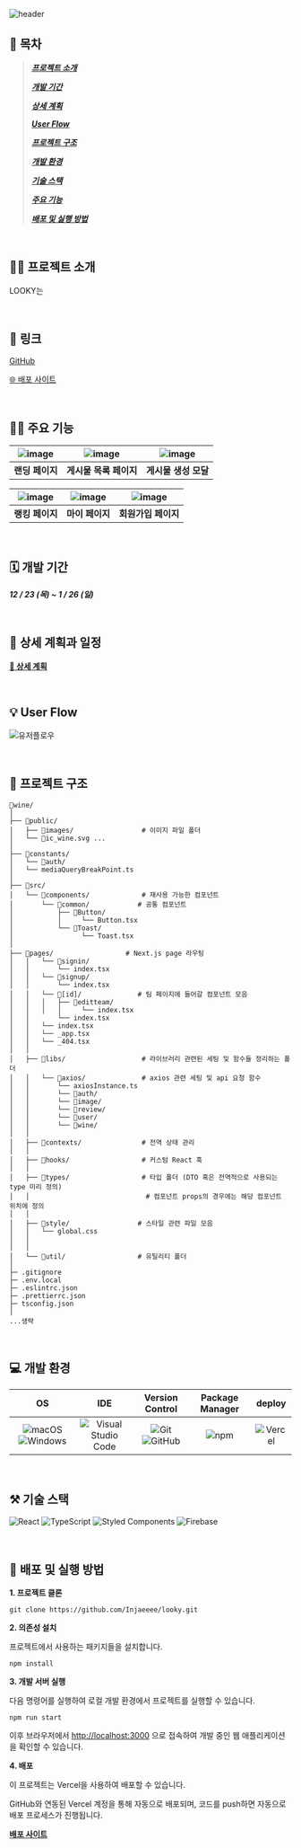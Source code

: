 ![header](https://capsule-render.vercel.app/api?type=waving&color=F76388&height=180&section=header&text=LOOKY&fontSize=90&fontAlignY=40&fontColor=000000)

## **📑 목차**

> ***[프로젝트 소개](#프로젝트-소개)***
> 
> ***[개발 기간](#개발-기간)***
> 
> ***[상세 계획](#상세-계획)***
> 
> ***[User Flow](#User-Flow)***
> 
> ***[프로젝트 구조](#프로젝트-구조)***
> 
> ***[개발 환경](#개발-환경)***
> 
> ***[기술 스택](#기술-스택)***
> 
> ***[주요 기능](#주요-기능)***
>
> ***[배포 및 실행 방법](#배포-및-실행-방법)***
> 

</br>

## 🧑‍💻 <a name="프로젝트-소개"/>프로젝트 소개


LOOKY는 

</br>

## 🔗 링크

[GitHub](https://github.com/Injaeeee/looky)

[🌐 배포 사이트](https://looky-cz8x.vercel.app/)

</br>

## 👨‍🏫 <a name="주요-기능"/>주요 기능

|![image](https://github.com/user-attachments/assets/96091afc-d694-4bfb-bc68-9aa3f58374f7)|![image](https://github.com/user-attachments/assets/4d22324e-1b30-489e-bfd9-60abaca81b11)|![image](https://github.com/user-attachments/assets/8efc73c7-002a-4814-806a-e11663c0b276)|
|:---:|:---:|:---:|
|**랜딩 페이지**|**게시물 목록 페이지**|**게시물 생성 모달**|

|![image](https://github.com/user-attachments/assets/56fce0a5-7e44-499c-b3df-4dd733e5c67d)|![image](https://github.com/user-attachments/assets/73514a5d-7deb-404f-918f-f3a084f88d4a)|![image](https://github.com/user-attachments/assets/1725025c-11a7-4e84-895a-103062756d0e)|
|:---:|:---:|:---:|
|**랭킹 페이지**|**마이 페이지**|**회원가입 페이지**|

</br>

## 🗓️ <a name="개발-기간"/>개발 기간

***12 / 23 (목) ~ 1 / 26 (일)***

</br>

## 📃 <a name="상세-계획"/>상세 계획과 일정

[**📌 상세 계획**](https://mud-stranger-c40.notion.site/Looky-15a06acd0113803a85b4f13fbdf04cdf?pvs=4)

</br>

## 💡 <a name="User-Flow"/>User Flow

![유저플로우](https://github.com/user-attachments/assets/50e4ed62-94cb-48b6-99ae-50825e1a3319)

</br>

## 📁 <a name="프로젝트-구조"/>프로젝트 구조

```
📁wine/
│
├── 📁public/
│   ├── 📁images/                 # 이미지 파일 폴더
│   └── 📁ic_wine.svg ...
│
├── 📁constants/
│   └── 📁auth/
│   └── mediaQueryBreakPoint.ts
│
├── 📁src/
│   └── 📁components/             # 재사용 가능한 컴포넌트
│       └── 📁common/            # 공통 컴포넌트
│           ├── 📁Button/
│           │     └── Button.tsx
│           └── 📁Toast/
│                 └── Toast.tsx
│
├── 📁pages/                  # Next.js page 라우팅
│   │   └── 📁signin/
│   │       └── index.tsx
│   │   └── 📁signup/
│   │       └── index.tsx
│   │   └── 📁[id]/              # 팀 페이지에 들어갈 컴포넌트 모음
│   │   │   ├── 📁editteam/
│   │   │   │     └── index.tsx
│   │       └── index.tsx
│   │   └── index.tsx
│   │   └── _app.tsx
│   │   └── _404.tsx
│   │
│   ├── 📁libs/                   # 라이브러리 관련된 세팅 및 함수들 정리하는 폴더
│   │   └── 📁axios/              # axios 관련 세팅 및 api 요청 함수
│   │       └── axiosInstance.ts
│   │       └── 📁auth/
│   │       └── 📁image/
│   │       └── 📁review/
│   │       └── 📁user/
│   │       └── 📁wine/
│   │
│   ├── 📁contexts/               # 전역 상태 관리
│   │
│   ├── 📁hooks/                  # 커스텀 React 훅
│   │
│   ├── 📁types/                  # 타입 폴더 (DTO 혹은 전역적으로 사용되는 type 미리 정의)
│   │                             # 컴포넌트 props의 경우에는 해당 컴포넌트 위치에 정의
│   │
│   ├── 📁style/                 # 스타일 관련 파일 모음
│   │   └── global.css
│   │
│   │
│   └── 📁util/                  # 유틸리티 폴더
│
├─ .gitignore
├─ .env.local                     
├─ .eslintrc.json
├─ .prettierrc.json
├─ tsconfig.json
│
...생략

```

</br>

## 💻 <a name="개발-환경"/>개발 환경

|OS|IDE|Version Control|Package Manager|deploy|
|:---:|:---:|:---:|:---:|:---:|
|![macOS](https://img.shields.io/badge/macOS-000000?style=for-the-badge&logo=apple&logoColor=white) ![Windows](https://img.shields.io/badge/Windows-0078D6?style=for-the-badge&logo=windows&logoColor=white)|![Visual Studio Code](https://img.shields.io/badge/Visual_Studio_Code-0078d7?style=for-the-badge&logo=visual-studio-code&logoColor=white)|![Git](https://img.shields.io/badge/Git-F05032?style=for-the-badge&logo=git&logoColor=white) ![GitHub](https://img.shields.io/badge/GitHub-181717?style=for-the-badge&logo=github&logoColor=white)|![npm](https://img.shields.io/badge/npm-CB3837?style=for-the-badge&logo=npm&logoColor=white)|![Vercel](https://img.shields.io/badge/Vercel-000000?style=for-the-badge&logo=vercel&logoColor=white)|
</br>

## ⚒ <a name="기술-스택"/>기술 스택

![React](https://img.shields.io/badge/React-61DAFB?style=for-the-badge&logo=react&logoColor=white)
![TypeScript](https://img.shields.io/badge/TypeScript-007ACC?style=for-the-badge&logo=typescript&logoColor=white)
![Styled Components](https://img.shields.io/badge/Styled%20Components-38B2AC?style=for-the-badge&logo=tailwind-css&logoColor=white)
![Firebase](https://img.shields.io/badge/Firebase-FFCA28?style=for-the-badge&logo=firebase&logoColor=white)


</br>

## 🚀 <a name="배포-및-실행-방법"/>배포 및 실행 방법

**1. 프로젝트 클론**

`git clone https://github.com/Injaeeee/looky.git`

**2. 의존성 설치**

프로젝트에서 사용하는 패키지들을 설치합니다.

`npm install`

**3. 개발 서버 실행**

다음 명령어를 실행하여 로컬 개발 환경에서 프로젝트를 실행할 수 있습니다.

`npm run start`

이후 브라우저에서 [http://localhost:3000](http://localhost:3000/) 으로 접속하여 개발 중인 웹 애플리케이션을 확인할 수 있습니다.


**4. 배포**

이 프로젝트는 Vercel을 사용하여 배포할 수 있습니다.

GitHub와 연동된 Vercel 계정을 통해 자동으로 배포되며, 코드를 push하면 자동으로 배포 프로세스가 진행됩니다.

[**배포 사이트**](https://looky-cz8x.vercel.app/)

